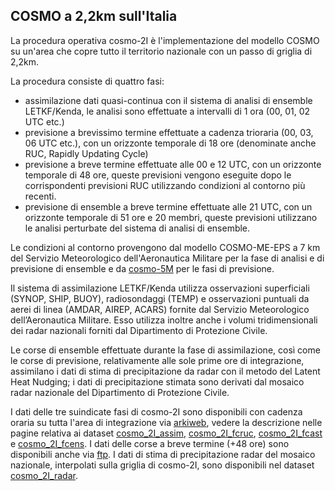 COSMO a 2,2km sull'Italia
-------------------------

La procedura operativa cosmo-2I è l'implementazione del modello COSMO
su un'area che copre tutto il territorio nazionale con un passo di
griglia di 2,2km.

La procedura consiste di quattro fasi:

- assimilazione dati quasi-continua con il sistema di analisi di
  ensemble LETKF/Kenda, le analisi sono effettuate a intervalli di 1
  ora (00, 01, 02 UTC etc.)
- previsione a brevissimo termine effettuate a cadenza trioraria (00,
  03, 06 UTC etc.), con un orizzonte temporale di 18 ore (denominate
  anche RUC, Rapidly Updating Cycle)
- previsione a breve termine effettuate alle 00 e 12 UTC, con un
  orizzonte temporale di 48 ore, queste previsioni vengono eseguite
  dopo le corrispondenti previsioni RUC utilizzando condizioni al
  contorno più recenti.
- previsione di ensemble a breve termine effettuate alle 21 UTC, con
  un orizzonte temporale di 51 ore e 20 membri, queste previsioni
  utilizzano le analisi perturbate del sistema di analisi di ensemble.

Le condizioni al contorno provengono dal modello COSMO-ME-EPS a 7 km
del Servizio Meteorologico dell'Aeronautica Militare per la fase di
analisi e di previsione di ensemble e da [cosmo-5M](cosmo-5M.md) per le
fasi di previsione.

Il sistema di assimilazione LETKF/Kenda utilizza osservazioni
superficiali (SYNOP, SHIP, BUOY), radiosondaggi (TEMP) e osservazioni
puntuali da aerei di linea (AMDAR, AIREP, ACARS) fornite dal Servizio
Meteorologico dell’Aeronautica Militare. Esso utilizza inoltre anche i
volumi tridimensionali dei radar nazionali forniti dal Dipartimento di
Protezione Civile.

Le corse di ensemble effettuate durante la fase di assimilazione, così
come le corse di previsione, relativamente alle sole prime ore di
integrazione, assimilano i dati di stima di precipitazione da radar
con il metodo del Latent Heat Nudging; i dati di precipitazione
stimata sono derivati dal mosaico radar nazionale del Dipartimento di
Protezione Civile.

I dati delle tre suindicate fasi di cosmo-2I sono disponibili con
cadenza oraria su tutta l'area di integrazione via [arkiweb](arkiweb.md),
vedere la descrizione nelle pagine relativa ai dataset
[cosmo_2I_assim](cosmo_2I_assim.md), [cosmo_2I_fcruc](cosmo_2I_fcruc.md),
[cosmo_2I_fcast](cosmo_2I_fcast.md) e [cosmo_2I_fcens](cosmo_2I_fcens.md). I
dati delle corse a breve termine (+48 ore) sono disponibili anche via
[ftp](ftp.md). I dati di stima di precipitazione radar del mosaico
nazionale, interpolati sulla griglia di cosmo-2I, sono disponibili nel
dataset [cosmo_2I_radar](cosmo_2I_radar.md).
